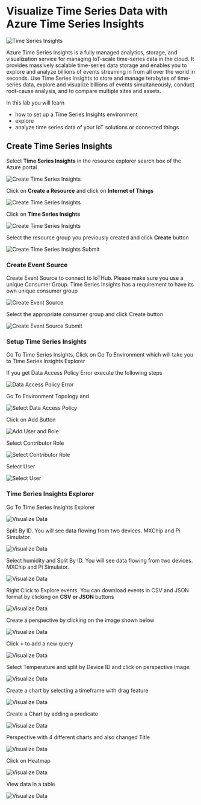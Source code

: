 # Visualize Time Series Data with Azure Time Series Insights

![Time Series Insights](../images/visualize_timeseriesinsights.jpg)

Azure Time Series Insights is a fully managed analytics, storage, and visualization service for managing IoT-scale time-series data in the cloud. It provides massively scalable time-series data storage and enables you to explore and analyze billions of events streaming in from all over the world in seconds. Use Time Series Insights to store and manage terabytes of time-series data, explore and visualize billions of events simultaneously, conduct root-cause analysis, and to compare multiple sites and assets.

In this lab you will learn

* how to set up a Time Series Insights environment
* explore
* analyze time series data of your IoT solutions or connected things

## Create Time Series Insights

Select **Time Series Insights** in the resource explorer search box of the Azure portal

![Create Time Series Insights](../images/visualize-20.PNG)








Click on **Create a Resource** and click on **Internet of Things**

![Create Time Series Insights](../images/visualize_20.png)

Click on **Time Series Insights**

![Create Time Series Insights](../images/visualize_tsi.png)

Select the resource group you previously created and click **Create** button

![Create Time Series Insights Submit](../images/visualize_02_Create_Time_Series_Inisghts_Submit.png)

### Create Event Source

Create Event Source to connect to IoTHub. Please make sure you use a unique Consumer Group. Time Series Insights has a requirement to have its own unique consumer group

![Create Event Source](../images/visualize_03_Create_Event_Source.png)

Select the appropriate consumer group and click Create button

![Create Event Source Submit](../images/visualize_04_Create_Event_Source_Submit.png)

### Setup Time Series Insights

Go To Time Series Insights, Click on Go To Environment which will take you to Time Series Insights Explorer

If you get Data Access Policy Error execute the following steps

![Data Access Policy Error](../images/visualize_16_data_access_poliy_error.png)

Go To Environment Topology and 

![Select Data Access Policy](../images/visualize_15_data_access_policy.png)

Click on Add Button

![Add User and Role](../images/visualize_17_add_user_role.png)

Select Contributor Role

![Select Contributor Role](../images/visualize_18_select_controbutor_role.png)

Select User

![Select User](../images/visualize_19_select_user.png)

### Time Series Insights Explorer

Go To Time Series Insights Explorer

![Visualize Data](../images/visualize_05_GoTo_TSI_Explorer.png)

Split By ID. You will see data flowing from two devices. MXChip and Pi Simulator. 

![Visualize Data](../images/visualize_06_Visual1.png)

Select humidity and Split By ID. You will see data flowing from two devices. MXChip and Pi Simulator.

![Visualize Data](../images/visualize_07_Visual2.png)

Right Click to Explore events. You can download events in CSV and JSON format by clicking on **CSV or JSON** buttons

![Visualize Data](../images/visualize_08_Visual3.png)

Create a perspective by clicking on the image shown below

![Visualize Data](../images/visualize_perspective.png)

Click **+** to add a new query

![Visualize Data](../images/visualize_10_visual10.png)

Select Temperature and split by Device ID and click on perspective image.

![Visualize Data](../images/visualize_11_visual11.png)

Create a chart by selecting a timeframe with drag feature

![Visualize Data](../images/visualize_12_Visual12.png)

Create a Chart by adding a predicate

![Visualize Data](../images/visualize_predicate.png)

Perspective with 4 different charts and also changed Title

![Visualize Data](../images/visualize_14_Visual_dashboard.png)

Click on Heatmap

![Visualize Data](../images/visualize_heatmap.png)

View data in a table

![Visualize Data](../images/visualize_table.png)
